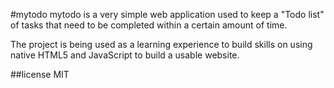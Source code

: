 #mytodo
mytodo is a very simple web application used to keep a "Todo list" of tasks that need to be completed within a certain amount of time.

The project is being used as a learning experience to build skills on using native HTML5 and JavaScript to build a usable website.

##license
MIT
